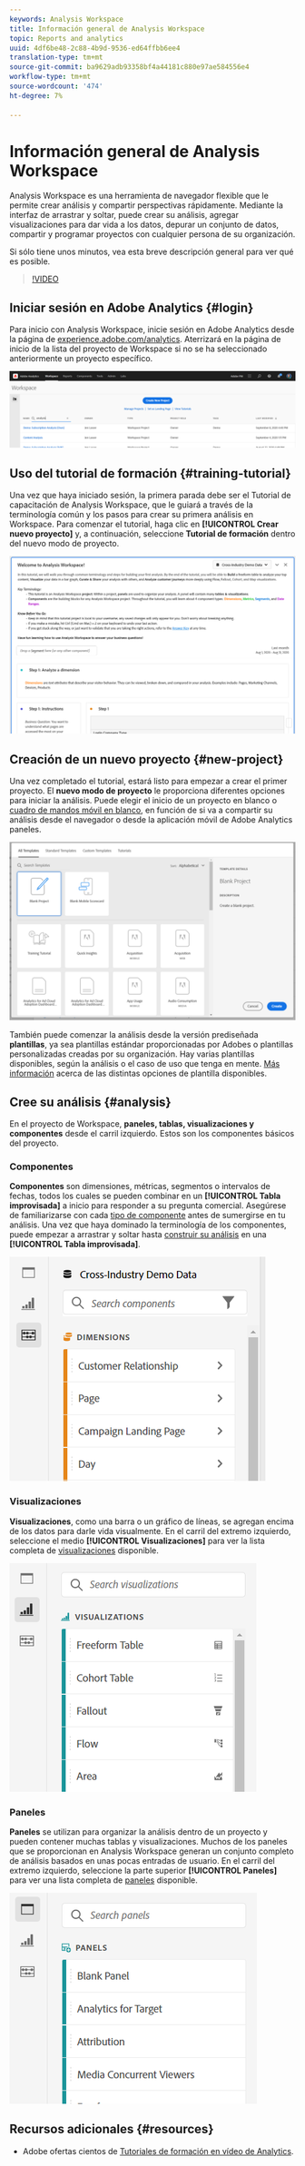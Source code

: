 ```yaml
---
keywords: Analysis Workspace
title: Información general de Analysis Workspace
topic: Reports and analytics
uuid: 4df6be48-2c88-4b9d-9536-ed64ffbb6ee4
translation-type: tm+mt
source-git-commit: ba9629adb93358bf4a44181c880e97ae584556e4
workflow-type: tm+mt
source-wordcount: '474'
ht-degree: 7%

---
```



# Información general de Analysis Workspace

Analysis Workspace es una herramienta de navegador flexible que le permite crear análisis y compartir perspectivas rápidamente. Mediante la interfaz de arrastrar y soltar, puede crear su análisis, agregar visualizaciones para dar vida a los datos, depurar un conjunto de datos, compartir y programar proyectos con cualquier persona de su organización.

Si sólo tiene unos minutos, vea esta breve descripción general para ver qué es posible.

>[!VIDEO](https://video.tv.adobe.com/v/26266/?quality=12)

## Iniciar sesión en Adobe Analytics {#login}

Para inicio con Analysis Workspace, inicie sesión en Adobe Analytics desde la página de [experience.adobe.com/analytics](https://experience.adobe.com/analytics). Aterrizará en la página de inicio de la lista del proyecto de Workspace si no se ha seleccionado anteriormente un proyecto específico.

![](assets/login-analytics.png)

## Uso del tutorial de formación {#training-tutorial}

Una vez que haya iniciado sesión, la primera parada debe ser el Tutorial de capacitación de Analysis Workspace, que le guiará a través de la terminología común y los pasos para crear su primera análisis en Workspace. Para comenzar el tutorial, haga clic en **[!UICONTROL Crear nuevo proyecto]** y, a continuación, seleccione **Tutorial de formación** dentro del nuevo modo de proyecto.

![](assets/training-tutorial.png)

## Creación de un nuevo proyecto {#new-project}

Una vez completado el tutorial, estará listo para empezar a crear el primer proyecto. El **nuevo modo de proyecto** le proporciona diferentes opciones para iniciar la análisis. Puede elegir el inicio de un proyecto en blanco o [cuadro de mandos móvil en blanco](https://docs.adobe.com/content/help/es-ES/analytics/analyze/mobapp/curator.html), en función de si va a compartir su análisis desde el navegador o desde la aplicación móvil de Adobe Analytics paneles.

![](assets/create-new-project.png)

También puede comenzar la análisis desde la versión prediseñada **plantillas**, ya sea plantillas estándar proporcionadas por Adobes o plantillas personalizadas creadas por su organización. Hay varias plantillas disponibles, según la análisis o el caso de uso que tenga en mente. [Más información](/help/analysis-workspace/build-workspace-project/starter-projects.md) acerca de las distintas opciones de plantilla disponibles.

## Cree su análisis {#analysis}

En el proyecto de Workspace, **paneles, tablas, visualizaciones y componentes** desde el carril izquierdo. Estos son los componentes básicos del proyecto.

### Componentes

**Componentes** son dimensiones, métricas, segmentos o intervalos de fechas, todos los cuales se pueden combinar en un **[!UICONTROL Tabla improvisada]** a inicio para responder a su pregunta comercial. Asegúrese de familiarizarse con cada [tipo de componente](/help/components/overview.md) antes de sumergirse en tu análisis. Una vez que haya dominado la terminología de los componentes, puede empezar a arrastrar y soltar hasta [construir su análisis](/help/analysis-workspace/build-workspace-project/freeform-overview.md) en una **[!UICONTROL Tabla improvisada]**.

![](assets/build-components.png)

### Visualizaciones

**Visualizaciones**, como una barra o un gráfico de líneas, se agregan encima de los datos para darle vida visualmente. En el carril del extremo izquierdo, seleccione el medio **[!UICONTROL Visualizaciones]** para ver la lista completa de [visualizaciones](/help/analysis-workspace/visualizations/freeform-analysis-visualizations.md) disponible.

![](assets/build-visualizations.png)

### Paneles

**Paneles** se utilizan para organizar la análisis dentro de un proyecto y pueden contener muchas tablas y visualizaciones. Muchos de los paneles que se proporcionan en Analysis Workspace generan un conjunto completo de análisis basados en unas pocas entradas de usuario. En el carril del extremo izquierdo, seleccione la parte superior **[!UICONTROL Paneles]** para ver una lista completa de [paneles](/help/analysis-workspace/c-panels/panels.md) disponible.

![](assets/build-panels.png)

## Recursos adicionales {#resources}

* Adobe ofertas cientos de [Tutoriales de formación en vídeo de Analytics](https://docs.adobe.com/content/help/en/analytics-learn/tutorials/overview.html).
